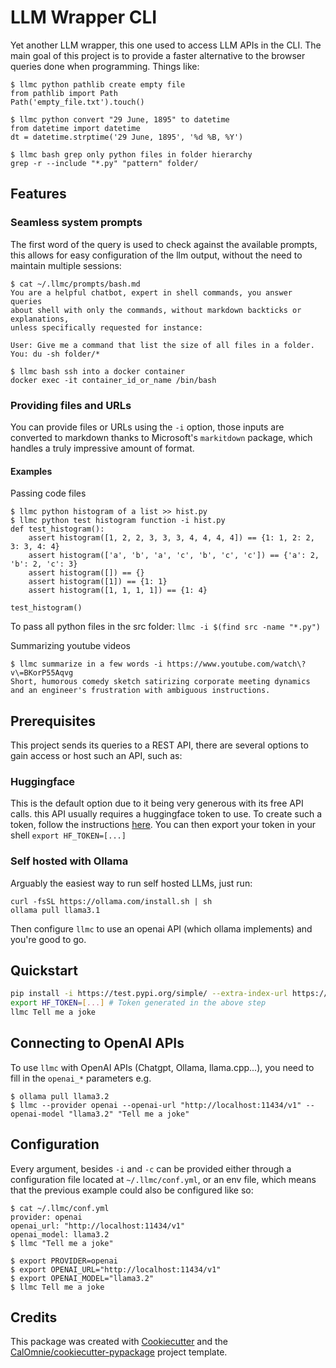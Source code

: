 # LLM Wrapper CLI

Yet another LLM wrapper, this one used to access LLM APIs in the CLI.
The main goal of this project is to provide a faster alternative to the browser queries done when programming.
Things like:
```
$ llmc python pathlib create empty file
from pathlib import Path
Path('empty_file.txt').touch()

$ llmc python convert "29 June, 1895" to datetime
from datetime import datetime
dt = datetime.strptime('29 June, 1895', '%d %B, %Y')

$ llmc bash grep only python files in folder hierarchy
grep -r --include "*.py" "pattern" folder/
```

## Features

### Seamless system prompts

The first word of the query is used to check against the available prompts,
this allows for easy configuration of the llm output, without the need to maintain multiple sessions:

```
$ cat ~/.llmc/prompts/bash.md
You are a helpful chatbot, expert in shell commands, you answer queries
about shell with only the commands, without markdown backticks or explanations,
unless specifically requested for instance:

User: Give me a command that list the size of all files in a folder.
You: du -sh folder/*

$ llmc bash ssh into a docker container
docker exec -it container_id_or_name /bin/bash
```

### Providing files and URLs

You can provide files or URLs using the `-i` option, those inputs are converted
to markdown thanks to Microsoft's `markitdown` package, which handles a truly impressive amount of format.

#### Examples
Passing code files
```
$ llmc python histogram of a list >> hist.py
$ llmc python test histogram function -i hist.py
def test_histogram():
    assert histogram([1, 2, 2, 3, 3, 3, 4, 4, 4, 4]) == {1: 1, 2: 2, 3: 3, 4: 4}
    assert histogram(['a', 'b', 'a', 'c', 'b', 'c', 'c']) == {'a': 2, 'b': 2, 'c': 3}
    assert histogram([]) == {}
    assert histogram([1]) == {1: 1}
    assert histogram([1, 1, 1, 1]) == {1: 4}

test_histogram()
```
To pass all python files in the src folder: `llmc -i $(find src -name "*.py")`

Summarizing youtube videos
```
$ llmc summarize in a few words -i https://www.youtube.com/watch\?v\=BKorP55Aqvg
Short, humorous comedy sketch satirizing corporate meeting dynamics and an engineer's frustration with ambiguous instructions.
```

## Prerequisites

This project sends its queries to a REST API, there are several options to gain
access or host such an API, such as:

### Huggingface
This is the default option due to it being very generous with its free API calls.
this API usually requires a huggingface token to use. To create such a token,
follow the instructions [here](https://huggingface.co/docs/api-inference/en/getting-started).
You can then export your token in your shell `export HF_TOKEN=[...]`

### Self hosted with Ollama
Arguably the easiest way to run self hosted LLMs, just run:
```
curl -fsSL https://ollama.com/install.sh | sh
ollama pull llama3.1
```
Then configure `llmc` to use an openai API (which ollama implements) and you're good to go.

## Quickstart

```bash
pip install -i https://test.pypi.org/simple/ --extra-index-url https://pypi.org/simple/ llm-wrapper-cli
export HF_TOKEN=[...] # Token generated in the above step
llmc Tell me a joke
```

## Connecting to OpenAI APIs

To use `llmc` with OpenAI APIs (Chatgpt, Ollama, llama.cpp...), you need to fill in the `openai_*` parameters e.g.

```
$ ollama pull llama3.2
$ llmc --provider openai --openai-url "http://localhost:11434/v1" --openai-model "llama3.2" "Tell me a joke"
```

## Configuration

Every argument, besides `-i` and `-c` can be provided either through a configuration file located
at `~/.llmc/conf.yml`, or an env file, which means that the previous example could also be configured like so:

```
$ cat ~/.llmc/conf.yml
provider: openai
openai_url: "http://localhost:11434/v1"
openai_model: llama3.2
$ llmc "Tell me a joke"
```

```
$ export PROVIDER=openai
$ export OPENAI_URL="http://localhost:11434/v1"
$ export OPENAI_MODEL="llama3.2"
$ llmc Tell me a joke
```


## Credits

This package was created with [Cookiecutter](https://github.com/audreyr/cookiecutter-pypackage)
and the [CalOmnie/cookiecutter-pypackage](https://github.com/CalOmnie/cookiecutter) project template.
